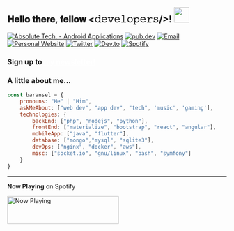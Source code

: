 <h2> 𝐇𝐞𝐥𝐥𝐨 𝐭𝐡𝐞𝐫𝐞, 𝐟𝐞𝐥𝐥𝐨𝐰 <𝚍𝚎𝚟𝚎𝚕𝚘𝚙𝚎𝚛𝚜/>! <img src="https://i.imgur.com/lsizgGl.gif" width="35px" height="35px" /></h2>

<a href="https://play.google.com/store/apps/developer?id=Absolute+Tech." target="_blank"><img src="https://img.shields.io/badge/Absolute%20Tech.-orange.svg?&style=flat-square&logo=googleplay&logoColor=white" alt="Absolute Tech. - Android Applications"></a>
<a href="https://pub.dev/publishers/baransel.dev/packages" target="_blank"><img src="https://img.shields.io/badge/pub.dev-0077B5.svg?&style=flat-square&logo=dart&logoColor=white" alt="pub.dev"></a>
<a href="mailto:root@baransel.dev"><img src="https://img.shields.io/badge/root@baransel.dev-0077B5.svg?&style=flat-square&logo=mail.ru&logoColor=white" alt="Email"></a>
<a href="https://baransel.dev" target="_blank"><img src="https://img.shields.io/badge/baransel.dev-E4405F.svg?&style=flat-square&logo=babel&logoColor=white" alt="Personal Website"></a>
<a href="https://twitter.com/bxransel" target="_blank"><img src="https://img.shields.io/badge/bxransel-2880C5.svg?&style=flat-square&logo=twitter&logoColor=white" alt="Twitter"></a>
<a href="https://dev.to/baransel" target="_blank"><img src="https://img.shields.io/badge/baransel-0A0A0A.svg?&style=flat-square&logo=dev.to&logoColor=white" alt="Dev.to"></a>
<a href="https://open.spotify.com/user/31zx7me4iuez6n35zn6rosi23ihu" target="_blank"><img src="https://img.shields.io/badge/Spotify-%231ED760.svg?&style=flat-square&logo=spotify&logoColor=white" alt="Spotify"></a>

### Sign up to <a href="https://baransel.dev/newsletter/" style="font-weight:700;color: white; text-decoration: underline">my newsletter!</a>

### A little about me...  
```js
const baransel = {
    pronouns: "He" | "Him",
    askMeAbout: ["web dev", "app dev", "tech", 'music', 'gaming'],
    technologies: {
        backEnd: ["php", "nodejs", "python"],
        frontEnd: ["materialize", "bootstrap", "react", "angular"],
        mobileApp: ["java", "flutter"],
        database: ["mongo","mysql", "sqlite3"],
        devOps: ["nginx", "docker", "aws"],
        misc: ["socket.io", "gnu/linux", "bash", "symfony"]
    }
}
```

---	

**Now Playing** on Spotify	

<a href="https://kaex-now-playing.vercel.app/now-playing?open">	
    <img src="https://kaex-now-playing.vercel.app/now-playing" width="256" height="64" alt="Now Playing">	
</a>
